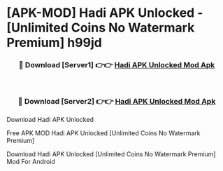 # [APK-MOD] Hadi APK Unlocked - [Unlimited Coins No Watermark Premium] h99jd



<div align="center">
<h3>🔴 Download [Server1] 👉👉 <a href="https://momento.my/?title=Hadi_APK_Unlocked">Hadi APK Unlocked Mod Apk</a></h3><br>

<h3>🔴 Download [Server2] 👉👉 <a href="https://momento.my/?title=Hadi_APK_Unlocked">Hadi APK Unlocked Mod Apk</a></h3>
</div>



Download Hadi APK Unlocked 

Free APK MOD Hadi APK Unlocked [Unlimited Coins No Watermark Premium]

Download Hadi APK Unlocked [Unlimited Coins No Watermark Premium] Mod For Android
